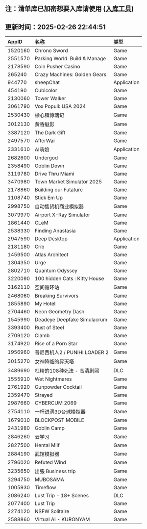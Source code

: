 ## 注：清单库已加密想要入库请使用 ([入库工具](https://github.com/BlankTMing/ManifestAutoUpdate/releases))

## 更新时间：2025-02-26 22:44:51
| AppID | 名称 | 类型  |
| :-------------------- | :----------------------------- | :----------- |
| 1520160 | Chrono Sword| Game |
| 2551570 | Parking World: Build & Manage| Game |
| 2178590 | Coin Pusher Casino| Game |
| 265240 | Crazy Machines: Golden Gears| Game |
| 944770 | sheepChat| Application |
| 454190 | Cubicolor| Game |
| 2130060 | Tower Walker| Game |
| 3061790 | Vox Populi: USA 2024| Game |
| 2530430 | 橡心镇惊魂记| Game |
| 3012130 | 黄昏魅影| Game |
| 3387120 | The Dark Gift| Game |
| 2497570 | AfterWar| Game |
| 2331610 | AI萌娘| Application |
| 2682600 | Undergod| Game |
| 2358490 | Goblin Down| Game |
| 3119780 | Drive Thru Miami| Game |
| 3470980 | Town Market Simulator 2025| Game |
| 2178860 | Building our Futature| Game |
| 1108740 | Stick Em Up| Game |
| 2998750 | 自动售货机商业模拟器| Game |
| 3079970 | Airport X-Ray Simulator| Game |
| 1861440 | CLeM| Game |
| 2538330 | Finding Anastasia| Game |
| 2947590 | Deep Desktop| Application |
| 2181180 | Crib| Game |
| 1459500 | Atlas Architect| Game |
| 1304350 | Urge| Game |
| 2802710 | Quantum Odyssey| Game |
| 3220090 | 100 hidden Cats : Kitty House| Game |
| 3162110 | 空间循环站| Game |
| 2468060 | Breaking Survivors| Game |
| 1855890 | My Hotel| Game |
| 2704460 | Neon Geometry Dash| Game |
| 1545990 | Deadeye Deepfake Simulacrum| Game |
| 3393400 | Rust of Steel| Game |
| 2709120 | Clamb| Game |
| 3174920 | Rise of a Porn Star| Game |
| 1956960 | 普尼西机人2 / PUNIHI LOADER 2| Game |
| 3015270 | 女神降临的昇天塔| Game |
| 3489690 | 杠精的108种死法 - 高清剧照| DLC |
| 1555910 | Wet Nightmares| Game |
| 2761920 | Gunpowder Cocktail| Game |
| 2359470 | Strayed| Game |
| 2987660 | CYBERCUM 2069| Game |
| 2754110 | 一杆进洞3D台球模拟器| Game |
| 1679010 | BLOCKPOST MOBILE| Game |
| 2431980 | Goblin Camp| Game |
| 2846260 | 云学习| Game |
| 2827500 | Hentai Milf| Game |
| 2884190 | 武馆模拟器| Game |
| 2796020 | Refuted Wind| Game |
| 3235650 | 出張 Business trip| Game |
| 3294750 | MUBOSAMA| Game |
| 1005930 | Timeflow| Game |
| 2086240 | Lust Trip - 18+ Scenes| DLC |
| 2077400 | Lust Trip| Game |
| 2274120 | NSFW Solitaire| Game |
| 2588860 | Virtual AI - KURONYAM| Game |

